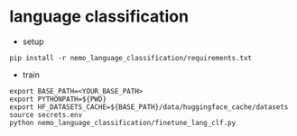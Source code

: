 # language classification
* setup
```shell
pip install -r nemo_language_classification/requirements.txt
```
* train
```shell
export BASE_PATH=<YOUR_BASE_PATH>
export PYTHONPATH=${PWD}
export HF_DATASETS_CACHE=${BASE_PATH}/data/huggingface_cache/datasets
source secrets.env
python nemo_language_classification/finetune_lang_clf.py
```
